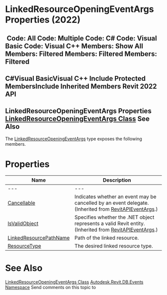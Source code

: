 # LinkedResourceOpeningEventArgs Properties (2022)

﻿
 Code: All Code: Multiple Code: C# Code: Visual Basic Code: Visual C++  Members: Show All Members: Filtered Members: Filtered Members: Filtered   
---  
C#Visual BasicVisual C++
Include Protected MembersInclude Inherited Members
Revit 2022 API  
---  
LinkedResourceOpeningEventArgs Properties  
[LinkedResourceOpeningEventArgs Class](a76d0414-5c2a-7af0-fac6-27689b7f5f03.md "LinkedResourceOpeningEventArgs Class") See Also  
---  
The [LinkedResourceOpeningEventArgs](a76d0414-5c2a-7af0-fac6-27689b7f5f03.md "LinkedResourceOpeningEventArgs Class") type exposes the following members.
# Properties
| Name | Description |
| --- | --- |
| --- | --- | --- |
| [Cancellable](a393138a-34b5-1724-aa69-92cef651482b.md "Cancellable Property") | Indicates whether an event may be cancelled by an event delegate.  (Inherited from [RevitAPIEventArgs](7c98499c-e345-cfda-ef89-48eccd3c9992.md "RevitAPIEventArgs Class").) |
| [IsValidObject](35c0066a-b3dc-9d37-c79e-c29f90713b2d.md "IsValidObject Property") | Specifies whether the .NET object represents a valid Revit entity.  (Inherited from [RevitAPIEventArgs](7c98499c-e345-cfda-ef89-48eccd3c9992.md "RevitAPIEventArgs Class").) |
| [LinkedResourcePathName](0d0a04b8-1ac8-48b9-475c-43f67fddf3bd.md "LinkedResourcePathName Property") | Path of the linked resource. |
| [ResourceType](a765b228-3376-e386-59e1-ca559329f6cc.md "ResourceType Property") | The desired linked resource type. |

# See Also
[LinkedResourceOpeningEventArgs Class](a76d0414-5c2a-7af0-fac6-27689b7f5f03.md "LinkedResourceOpeningEventArgs Class")
[Autodesk.Revit.DB.Events Namespace](b86712d6-83b3-e044-8016-f9881ecd3800.md "Autodesk.Revit.DB.Events Namespace")
Send comments on this topic to 